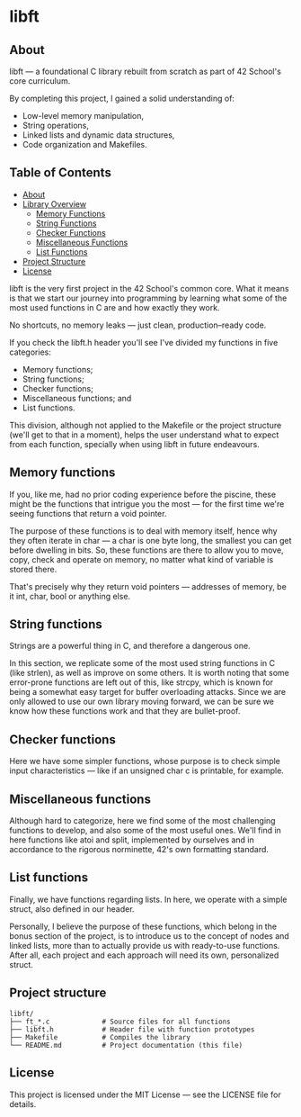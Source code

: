 # libft

## About

libft — a foundational C library rebuilt from scratch as part of 42 School's core curriculum.

By completing this project, I gained a solid understanding of:
- Low-level memory manipulation,
- String operations,
- Linked lists and dynamic data structures,
- Code organization and Makefiles.

## Table of Contents

- [About](#about)
- [Library Overview](#library-overview)
  - [Memory Functions](#memory-functions)
  - [String Functions](#string-functions)
  - [Checker Functions](#checker-functions)
  - [Miscellaneous Functions](#miscellaneous-functions)
  - [List Functions](#list-functions)
- [Project Structure](#project-structure)
- [License](#license)

libft is the very first project in the 42 School's common core. What it means is that we start our journey into
programming by learning what some of the most used functions in C are and how exactly they work. 

No shortcuts, no memory leaks — just clean, production–ready code.

If you check the libft.h header you'll see I've divided my functions in five categories:
  - Memory functions;
  - String functions;
  - Checker functions;
  - Miscellaneous functions; and
  - List functions.

This division, although not applied to the Makefile or the project structure (we'll get to that in a moment), helps 
the user understand what to expect from each function, specially when using libft in future endeavours.

## Memory functions

If you, like me, had no prior coding experience before the piscine, these might be the functions that intrigue you
the most — for the first time we're seeing functions that return a void pointer.

The purpose of these functions is to deal with memory itself, hence why they often iterate in char — a char is one
byte long, the smallest you can get before dwelling in bits. So, these functions are there to allow you to move, copy,
check and operate on memory, no matter what kind of variable is stored there.

That's precisely why they return void pointers — addresses of memory, be it int, char, bool or anything else.

## String functions

Strings are a powerful thing in C, and therefore a dangerous one.

In this section, we replicate some of the most used string functions in C (like strlen), as well as improve on some others.
It is worth noting that some error-prone functions are left out of this, like strcpy, which is known for being a somewhat
easy target for buffer overloading attacks. Since we are only allowed to use our own library moving forward, we can be
sure we know how these functions work and that they are bullet-proof.

## Checker functions

Here we have some simpler functions, whose purpose is to check simple input characteristics — like if an unsigned char c is printable,
for example.

## Miscellaneous functions

Although hard to categorize, here we find some of the most challenging functions to develop, and also some of the most useful ones.
We'll find in here functions like atoi and split, implemented by ourselves and in accordance to the rigorous norminette, 42's
own formatting standard.

## List functions

Finally, we have functions regarding lists. In here, we operate with a simple struct, also defined in our header.

Personally, I believe the purpose of these functions, which belong in the bonus section of the project, is to introduce us
to the concept of nodes and linked lists, more than to actually provide us with ready-to-use functions. After all, each
project and each approach will need its own, personalized struct.

## Project structure
```plaintext
libft/
├── ft_*.c             # Source files for all functions
├── libft.h            # Header file with function prototypes
├── Makefile           # Compiles the library
└── README.md          # Project documentation (this file)
```

## License

This project is licensed under the MIT License — see the LICENSE file for details.
